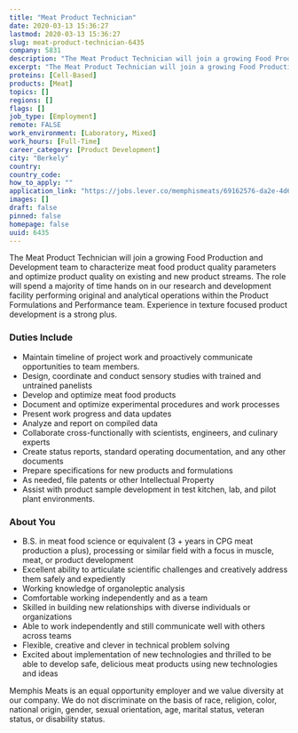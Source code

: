 ```yaml
---
title: "Meat Product Technician"
date: 2020-03-13 15:36:27
lastmod: 2020-03-13 15:36:27
slug: meat-product-technician-6435
company: 5831
description: "The Meat Product Technician will join a growing Food Production and Development team to characterize meat food product quality parameters and optimize product quality on existing and new product streams. The role will spend a majority of time hands on in our research and development facility performing original and analytical operations within the Product Formulations and Performance team. Experience in texture focused product development is a strong plus."
excerpt: "The Meat Product Technician will join a growing Food Production and Development team to characterize meat food product quality parameters and optimize product quality on existing and new product streams. The role will spend a majority of time hands on in our research and development facility performing original and analytical operations within the Product Formulations and Performance team. Experience in texture focused product development is a strong plus."
proteins: [Cell-Based]
products: [Meat]
topics: []
regions: []
flags: []
job_type: [Employment]
remote: FALSE
work_environment: [Laboratory, Mixed]
work_hours: [Full-Time]
career_category: [Product Development]
city: "Berkely"
country: 
country_code: 
how_to_apply: ""
application_link: "https://jobs.lever.co/memphismeats/69162576-da2e-4d61-81cc-b6da620cc1da"
images: []
draft: false
pinned: false
homepage: false
uuid: 6435
---
```

The Meat Product Technician will join a growing Food Production and
Development team to characterize meat food product quality parameters
and optimize product quality on existing and new product streams. The
role will spend a majority of time hands on in our research and
development facility performing original and analytical operations
within the Product Formulations and Performance team. Experience in
texture focused product development is a strong plus.

### Duties Include

-   Maintain timeline of project work and proactively communicate
    opportunities to team members.
-   Design, coordinate and conduct sensory studies with trained and
    untrained panelists
-   Develop and optimize meat food products
-   Document and optimize experimental procedures and work processes 
-   Present work progress and data updates
-   Analyze and report on compiled data
-   Collaborate cross-functionally with scientists, engineers, and
    culinary experts
-   Create status reports, standard operating documentation, and any
    other documents
-   Prepare specifications for new products and formulations
-   As needed, file patents or other Intellectual Property
-   Assist with product sample development in test kitchen, lab, and
    pilot plant environments.

### About You

-   B.S. in meat food science or equivalent (3 + years in CPG meat
    production a plus), processing or similar field with a focus in
    muscle, meat, or product development
-   Excellent ability to articulate scientific challenges and creatively
    address them safely and expediently
-   Working knowledge of organoleptic analysis
-   Comfortable working independently and as a team
-   Skilled in building new relationships with diverse individuals or
    organizations
-   Able to work independently and still communicate well with others
    across teams
-   Flexible, creative and clever in technical problem solving
-   Excited about implementation of new technologies and thrilled to be
    able to develop safe, delicious meat products using new technologies
    and ideas

Memphis Meats is an equal opportunity employer and we value diversity at
our company. We do not discriminate on the basis of race, religion,
color, national origin, gender, sexual orientation, age, marital status,
veteran status, or disability status.
